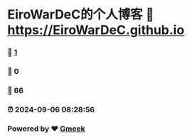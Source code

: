 # EiroWarDeC的个人博客 :link: https://EiroWarDeC.github.io 
### :page_facing_up: [1](https://EiroWarDeC.github.io/tag.html) 
### :speech_balloon: 0 
### :hibiscus: 66 
### :alarm_clock: 2024-09-06 08:28:56 
### Powered by :heart: [Gmeek](https://github.com/Meekdai/Gmeek)
